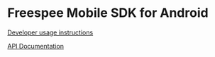 # Freespee Mobile SDK for Android

[Developer usage instructions](developer-readme/)

[API Documentation](api-docs/)
